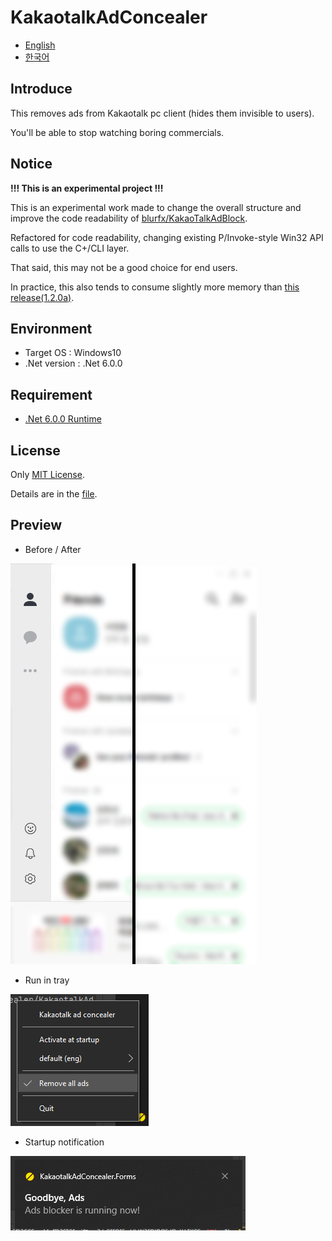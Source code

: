 # KakaotalkAdConcealer

- [English](./README.md)
- [한국어](./README.kr.md)

## Introduce

This removes ads from Kakaotalk pc client (hides them invisible to users).

You'll be able to stop watching boring commercials.

## Notice

**!!! This is an experimental project !!!**

This is an experimental work made to change the overall structure and improve the code readability of [blurfx/KakaoTalkAdBlock](https://github.com/blurfx/KakaoTalkAdBlock).

Refactored for code readability, changing existing P/Invoke-style Win32 API calls to use the C+/CLI layer.

That said, this may not be a good choice for end users.

In practice, this also tends to consume slightly more memory than [this release(1.2.0a)](https://github.com/blurfx/KakaoTalkAdBlock/releases/tag/1.2.0-alpha).

## Environment

- Target OS  :  Windows10
- .Net version  :  .Net 6.0.0

## Requirement

- [.Net 6.0.0 Runtime](https://dotnet.microsoft.com/download/dotnet/6.0)

## License

Only [MIT License](./LICENSE).

Details are in the [file](./LICENSE).

## Preview

- Before / After

![](./imgs/pre-view.png)

- Run in tray

![](./imgs/pre-tray.png)

- Startup notification

![](./imgs/pre-notify.png)
